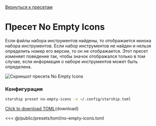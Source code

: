 [Вернуться к пресетам](./#no-empty-icons)

# Пресет No Empty Icons

Если файлы набора инструментов найдены, то отображается икнока набора инструментов. Если набор инструментов не найден и нельзя определить номер его версии, то он не отображается. Этот пресет изменяет поведение так, чтобы значок отображался только в том случае, если информация о наборе инструментов может быть определена.

![Скриншот пресета No Empty Icons](/presets/img/no-empty-icons.png)

### Конфигурация

```sh
starship preset no-empty-icons -o ~/.config/starship.toml
```

[Click to download TOML](/presets/toml/no-empty-icons.toml){download}

<<< @/public/presets/toml/no-empty-icons.toml
